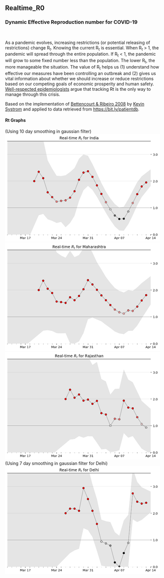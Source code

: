 ## Realtime_R0
### Dynamic Effective Reproduction number for COVID-19
<br>

As a pandemic evolves, increasing restrictions (or potential releasing of restrictions) change R<sub>t</sub>. Knowing the current R<sub>t</sub> is essential. When R<sub>t</sub> > 1, the pandemic will spread through the entire population. If R<sub>t</sub> < 1, the pandemic will grow to some fixed number less than the population. The lower R<sub>t</sub>, the more manageable the situation. The value of R<sub>t</sub> helps us (1) understand how effective our measures have been controlling an outbreak and (2) gives us vital information about whether we should increase or reduce restrictions based on our competing goals of economic prosperity and human safety. 
[Well-respected epidemiologists](https://www.nytimes.com/2020/04/06/opinion/coronavirus-end-social-distancing.html) argue that tracking Rt is the only way to manage through this crisis.

Based on the implementation of [Bettencourt & Ribeiro 2008](https://journals.plos.org/plosone/article?id=10.1371/journal.pone.0002185) by [Kevin Systrom](http://systrom.com/blog/the-metric-we-need-to-manage-covid-19/) and applied to data retrieved from https://bit.ly/patientdb.
<br>

#### Rt Graphs
(Using 10 day smoothing in gaussian filter)<br>
![alt text](https://github.com/ahsanabbas123/Realtime_R0/blob/master/Images/India_10.png "India")
![alt text](https://github.com/ahsanabbas123/Realtime_R0/blob/master/Images/MH_10.png "Maharashtra")
![alt text](https://github.com/ahsanabbas123/Realtime_R0/blob/master/Images/RJ_10.png "Rajasthan")
(Using 7 day smoothing in gaussian filter for Delhi)<br>
![alt text](https://github.com/ahsanabbas123/Realtime_R0/blob/master/Images/DL.png "Delhi")


